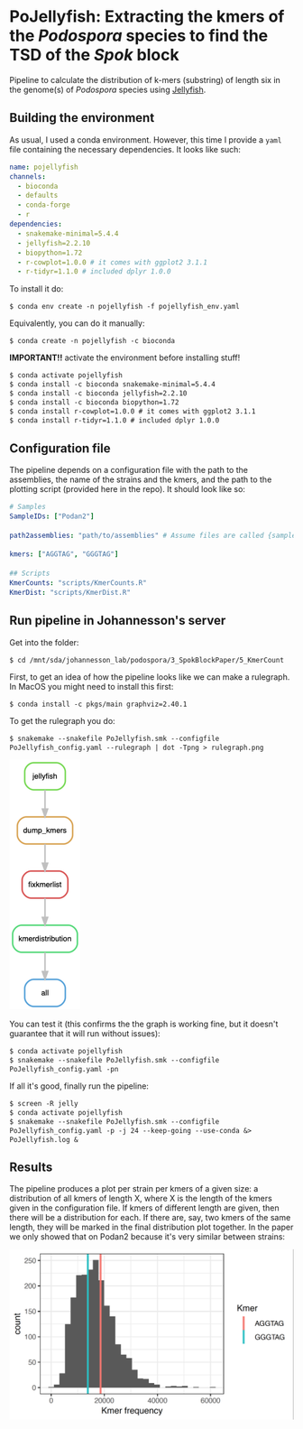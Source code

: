 # PoJellyfish: Extracting the kmers of the *Podospora* species to find the TSD of the *Spok* block

Pipeline to calculate the distribution of k-mers (substring) of length six in the genome(s) of *Podospora* species using [Jellyfish](https://github.com/gmarcais/Jellyfish/tree/master/doc).

## Building the environment

As usual, I used a conda environment. However, this time I provide a `yaml` file containing the necessary dependencies. It looks like such:

```yaml
name: pojellyfish
channels:
  - bioconda
  - defaults
  - conda-forge
  - r
dependencies:
  - snakemake-minimal=5.4.4
  - jellyfish=2.2.10
  - biopython=1.72
  - r-cowplot=1.0.0 # it comes with ggplot2 3.1.1
  - r-tidyr=1.1.0 # included dplyr 1.0.0
```

To install it do:

    $ conda env create -n pojellyfish -f pojellyfish_env.yaml

Equivalently, you can do it manually:

    $ conda create -n pojellyfish -c bioconda

**IMPORTANT!!** activate the environment before installing stuff! 
    
    $ conda activate pojellyfish
    $ conda install -c bioconda snakemake-minimal=5.4.4
    $ conda install -c bioconda jellyfish=2.2.10
    $ conda install -c bioconda biopython=1.72
    $ conda install r-cowplot=1.0.0 # it comes with ggplot2 3.1.1
    $ conda install r-tidyr=1.1.0 # included dplyr 1.0.0 

## Configuration file

The pipeline depends on a configuration file with the path to the assemblies, the name of the strains and the kmers, and the path to the plotting script (provided here in the repo). It should look like so:

```yaml
# Samples
SampleIDs: ["Podan2"]

path2assemblies: "path/to/assemblies" # Assume files are called {sample}*.fa*

kmers: ["AGGTAG", "GGGTAG"]

## Scripts
KmerCounts: "scripts/KmerCounts.R"
KmerDist: "scripts/KmerDist.R"
```

## Run pipeline in Johannesson's server

Get into the folder:

    $ cd /mnt/sda/johannesson_lab/podospora/3_SpokBlockPaper/5_KmerCount

First, to get an idea of how the pipeline looks like we can make a rulegraph. In MacOS you might need to install this first:
 
    $ conda install -c pkgs/main graphviz=2.40.1

To get the rulegraph you do:

    $ snakemake --snakefile PoJellyfish.smk --configfile PoJellyfish_config.yaml --rulegraph | dot -Tpng > rulegraph.png

![rulegraph](rulegraph.png "rulegraph of PoJellyfish.smk")

You can test it (this confirms the the graph is working fine, but it doesn't guarantee that it will run without issues):

    $ conda activate pojellyfish
    $ snakemake --snakefile PoJellyfish.smk --configfile PoJellyfish_config.yaml -pn


If all it's good, finally run the pipeline:

    $ screen -R jelly
    $ conda activate pojellyfish
    $ snakemake --snakefile PoJellyfish.smk --configfile PoJellyfish_config.yaml -p -j 24 --keep-going --use-conda &> PoJellyfish.log &

## Results

The pipeline produces a plot per strain per kmers of a given size: a distribution of all kmers of length X, where X is the length of the kmers given in the configuration file. If kmers of different length are given, then there will be a distribution for each. If there are, say, two kmers of the same length, they will be marked in the final distribution plot together. In the paper we only showed that on Podan2 because it's very similar between strains:

![Distribution](Podan2_kmer_hist_k6.png "Podan2_kmer_hist_k6.png")
